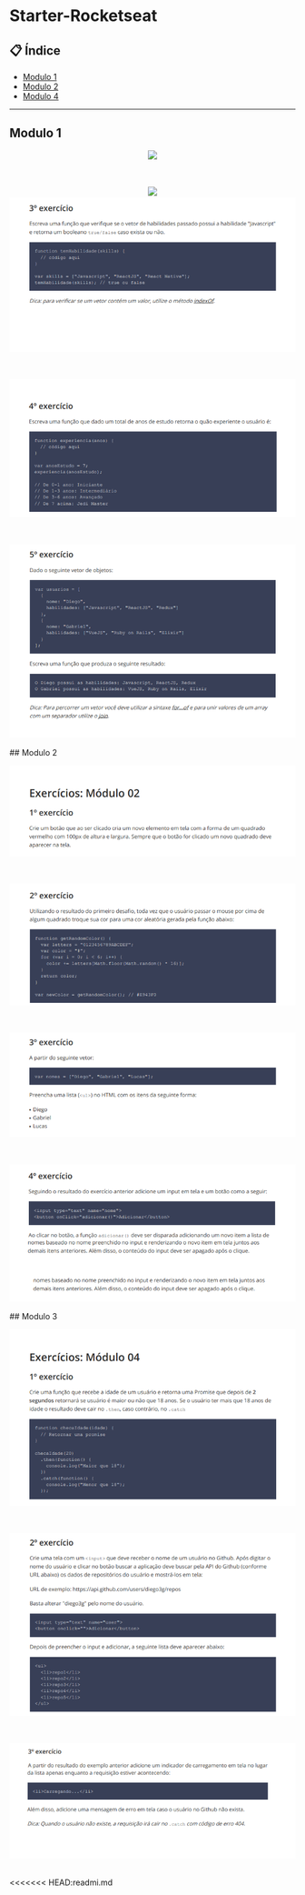 # Starter-Rocketseat


## 📋 Índice

- [Modulo 1](#-Modulo-1)
- [Modulo 2](#-Modulo-2)
- [Modulo 4](#-Modulo-4)


---



## Modulo 1

<p align="center">
  <img src="./images-readme/ex1-1" >
</p>
<br>
<p align="center">
  <img src="./images-readme/ex1-2>
</p>
<br>
<p align="center">
  <img src="./images-readme/ex1-3.png">
</p>
<br>
<p align="center">
  <img src="images-readme/ex1-4.png">
</p>
<br>
<p align="center">
  <img src="./images-readme/ex1-5.png">
</p>
## Modulo 2
<br>
<p align="center">
  <img src="./images-readme/ex2-1.png">
</p>
<br>
<p align="center">
  <img src="./images-readme/ex2-2.png">
</p>
<br>
<p align="center">
  <img src="./images-readme/ex2-3.png">
</p>
<br>
<p align="center">
  <img src="./images-readme/ex2-4.png">
</p>
## Modulo 3
<br>
<p align="center">
  <img src="./images-readme/ex4-1.png">
</p>
<br>
<p align="center">
  <img src="./images-readme/ex4-2.png">
</p>
<br>
<p align="center">
  <img src="./images-readme/ex4-3.png">
</p>
<br>
<<<<<<< HEAD:readmi.md
<br>
